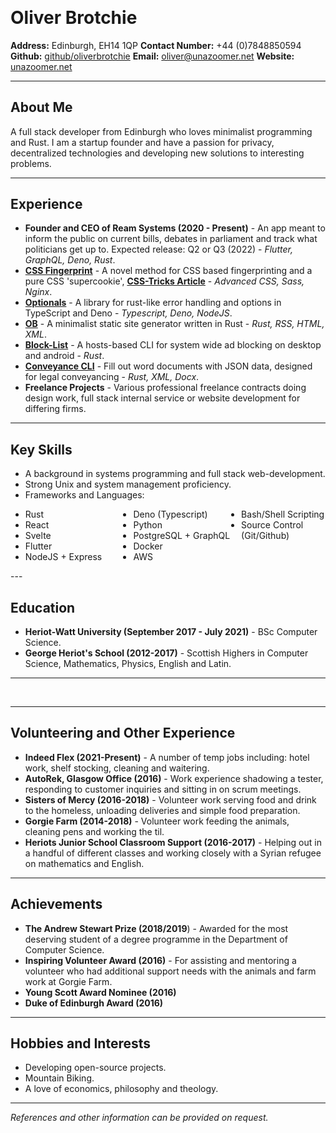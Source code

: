 <h1 style="margin-top:-10px">Oliver Brotchie</h1>

**Address:** Edinburgh, EH14 1QP
**Contact Number:** +44 (0)7848850594
**Github:** [github/oliverbrotchie](https://github.com/OliverBrotchie)
**Email:** oliver@unazoomer.net
**Website:** [unazoomer.net](https://unazoomer.net)

---

## About Me

A full stack developer from Edinburgh who loves minimalist programming and Rust. I am a startup founder and have a passion for privacy, decentralized technologies and developing new solutions to interesting problems.

---

 ## Experience
 
- **Founder and CEO of Ream Systems (2020 - Present)** - An app meant to inform the public on current bills, debates in parliament and track what politicians get up to. Expected release: Q2 or Q3 (2022) - *Flutter, GraphQL, Deno, Rust*.
- **[CSS Fingerprint](https://github.com/OliverBrotchie/css-fingerprint)** - A novel method for CSS based fingerprinting and a pure CSS 'supercookie', **[CSS-Tricks Article](https://css-tricks.com/css-based-fingerprinting/)** - *Advanced CSS, Sass, Nginx*.
- **[Optionals](https://github.com/OliverBrotchie/css-fingerprint)** - A library for rust-like error handling and options in TypeScript and Deno - *Typescript, Deno, NodeJS*.
- **[OB](https://github.com/OliverBrotchie/ob)** - A minimalist static site generator written in Rust - *Rust, RSS, HTML, XML*.
- **[Block-List](https://github.com/OliverBrotchie/block-list)** - A hosts-based CLI for system wide ad blocking on desktop and android - *Rust*.
- **[Conveyance CLI](https://github.com/OliverBrotchie/conveyance-cli)** - Fill out word documents with JSON data, designed for legal conveyancing - *Rust, XML, Docx*.
- **Freelance Projects** - Various professional freelance contracts doing design work, full stack internal service or website development for differing firms.

---

## Key Skills

- A background in systems programming and full stack web-development.
- Strong Unix and system management proficiency.
- Frameworks and Languages:
<ul style="margin-top: 10px; width: 100%; columns: 3;">
	<li>Rust</li>
	<li>React</li>
	<li>Svelte</li>
	<li>Flutter</li>
	<li>NodeJS + Express</li>
	<li>Deno (Typescript)</li>
	<li>Python</li>
	<li>PostgreSQL + GraphQL</li>
	<li>Docker</li>
	<li>AWS</li>
	<li>Bash/Shell Scripting</li>
	<li>Source Control (Git/Github)</li>
</ul>
---
  
## Education

- **Heriot-Watt University (September 2017 - July 2021)** - BSc Computer Science.
- **George Heriot's School (2012-2017)** - Scottish Highers in Computer Science, Mathematics, Physics, English and Latin.

---

<br>

---

## Volunteering and Other Experience

- **Indeed Flex (2021-Present)** - A number of temp jobs including: hotel work, shelf stocking, cleaning and waitering. 
- **AutoRek, Glasgow Office (2016)** -  Work experience shadowing a tester, responding to customer inquiries and sitting in on scrum meetings.
- **Sisters of Mercy (2016-2018)** - Volunteer work serving food and drink to the homeless, unloading deliveries and simple food preparation.
- **Gorgie Farm (2014-2018)** - Volunteer work feeding the animals, cleaning pens and working the til.
- **Heriots Junior School Classroom Support (2016-2017)** - Helping out in a handful of different classes and working closely with a Syrian refugee on mathematics and English.

---

## Achievements

- **The Andrew Stewart Prize (2018/2019**) - Awarded for the most deserving student of a degree programme in the Department of Computer Science.
- **Inspiring Volunteer Award (2016)** - For assisting and mentoring a volunteer who had additional support needs with the animals and farm work at Gorgie Farm.
- **Young Scott Award Nominee (2016)**
- **Duke of Edinburgh Award (2016)**
 
---

## Hobbies and Interests

- Developing open-source projects.
- Mountain Biking.
- A love of economics, philosophy and theology.

---

*References and other information can be provided on request.*